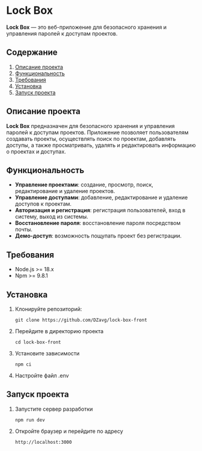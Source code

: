 # Lock Box

**Lock Box** — это веб-приложение для безопасного хранения и управления паролей к доступам проектов.

## Содержание

1. [Описание проекта](#описание-проекта)
2. [Функциональность](#функциональность)
3. [Требования](#требования)
4. [Установка](#установка)
5. [Запуск проекта](#запуск-проекта)

## Описание проекта

**Lock Box** предназначен для безопасного хранения и управления паролей к доступам проектов. Приложение позволяет пользователям создавать проекты, осуществлять поиск по проектам, добавлять доступы, а также просматривать, удалять и редактировать информацию о проектах и доступах.

## Функциональность

- **Управление проектами**: создание, просмотр, поиск, редактирование и удаление проектов.
- **Управление доступами**: добавление, редактирование и удаление доступов к проектам.
- **Авторизация и регистрация**: регистрация пользователей, вход в систему, выход из системы.
- **Восстановление пароля**: восстановление пароля посредством почты.
- **Демо-доступ**: возможность пощупать проект без регистрации.

## Требования

- Node.js >= 18.x
- Npm >= 9.8.1

## Установка

1. Клонируйте репозиторий:
   ```
   git clone https://github.com/DZavg/lock-box-front
   ```
2. Перейдите в директорию проекта
   ```
   cd lock-box-front
   ```
3. Установите зависимости
   ```
   npm ci
   ```
4. Настройте файл .env

## Запуск проекта

1. Запустите сервер разработки
   ```
   npm run dev
   ```
2. Откройте браузер и перейдите по адресу
   ```
   http://localhost:3000
   ```
